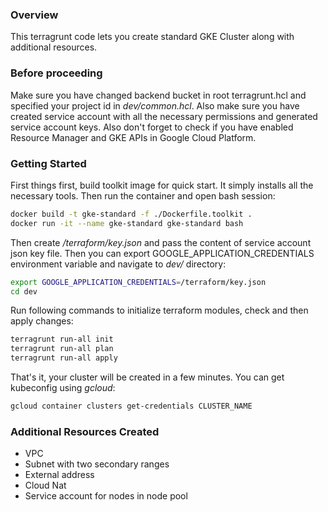 ### **Overview**

This terragrunt code lets you create standard GKE Cluster along with additional resources.

### **Before proceeding**
Make sure you have changed backend bucket in root terragrunt.hcl and specified your project id in *dev/common.hcl*. Also make sure you have created service account with all the necessary permissions and generated service account keys. Also don't forget to check if you have enabled Resource Manager and GKE APIs in Google Cloud Platform.

### **Getting Started**

First things first, build toolkit image for quick start. It simply installs all the necessary tools. Then run the container and open bash session:

```bash
docker build -t gke-standard -f ./Dockerfile.toolkit .
docker run -it --name gke-standard gke-standard bash
```

Then create */terraform/key.json* and pass the content of service account json key file. Then you can export GOOGLE_APPLICATION_CREDENTIALS environment variable and navigate to *dev/* directory:

```bash
export GOOGLE_APPLICATION_CREDENTIALS=/terraform/key.json
cd dev
```

Run following commands to initialize terraform modules, check and then apply changes:

```bash
terragrunt run-all init
terragrunt run-all plan
terragrunt run-all apply
```

That's it, your cluster will be created in a few minutes. You can get kubeconfig using *gcloud*:

```bash
gcloud container clusters get-credentials CLUSTER_NAME
```

### **Additional Resources Created**
- VPC
- Subnet with two secondary ranges
- External address
- Cloud Nat
- Service account for nodes in node pool